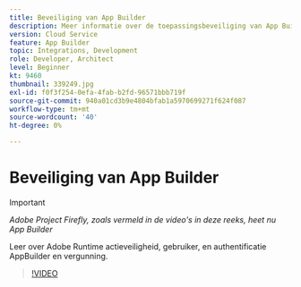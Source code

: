 ```yaml
---
title: Beveiliging van App Builder
description: Meer informatie over de toepassingsbeveiliging van App Builder.
version: Cloud Service
feature: App Builder
topic: Integrations, Development
role: Developer, Architect
level: Beginner
kt: 9460
thumbnail: 339249.jpg
exl-id: f0f3f254-0efa-4fab-b2fd-96571bbb719f
source-git-commit: 940a01cd3b9e4804bfab1a5970699271f624f087
workflow-type: tm+mt
source-wordcount: '40'
ht-degree: 0%

---
```


# Beveiliging van App Builder

>[!IMPORTANT]
>
> _Adobe Project Firefly, zoals vermeld in de video&#39;s in deze reeks, heet nu App Builder_

Leer over Adobe Runtime actieveiligheid, gebruiker, en authentificatie AppBuilder en vergunning.

>[!VIDEO](https://video.tv.adobe.com/v/339249/?quality=12&learn=on)
